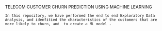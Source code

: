 TELECOM CUSTOMER CHURN PREDICTION USING MACHINE LEARNING
     
     
    In this repository, we have performed the end to end Exploratory Data Analysis, and idenfitied the characteristics of the customers that are more likely to churn, and  to create a ML model .
        
 
 
